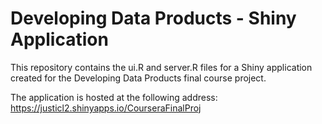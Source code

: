 # Developing Data Products - Shiny Application

This repository contains the ui.R and server.R files for a Shiny application created for the Developing Data Products final course project. 

The application is hosted at the following address: https://justicl2.shinyapps.io/CourseraFinalProj
